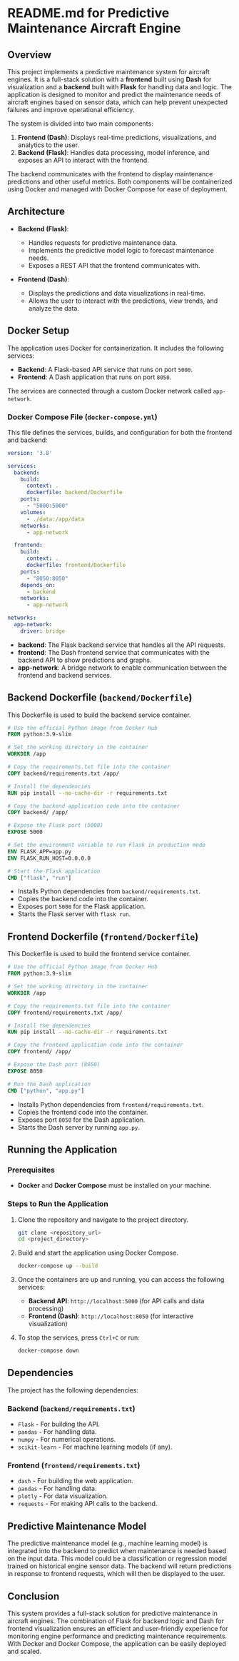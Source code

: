 # README.md for Predictive Maintenance Aircraft Engine

## Overview

This project implements a predictive maintenance system for aircraft engines. It is a full-stack solution with a **frontend** built using **Dash** for visualization and a **backend** built with **Flask** for handling data and logic. The application is designed to monitor and predict the maintenance needs of aircraft engines based on sensor data, which can help prevent unexpected failures and improve operational efficiency.

The system is divided into two main components:

1. **Frontend (Dash)**: Displays real-time predictions, visualizations, and analytics to the user.
2. **Backend (Flask)**: Handles data processing, model inference, and exposes an API to interact with the frontend.

The backend communicates with the frontend to display maintenance predictions and other useful metrics. Both components will be containerized using Docker and managed with Docker Compose for ease of deployment.

## Architecture

- **Backend (Flask)**:
  - Handles requests for predictive maintenance data.
  - Implements the predictive model logic to forecast maintenance needs.
  - Exposes a REST API that the frontend communicates with.
  
- **Frontend (Dash)**:
  - Displays the predictions and data visualizations in real-time.
  - Allows the user to interact with the predictions, view trends, and analyze the data.

## Docker Setup

The application uses Docker for containerization. It includes the following services:

- **Backend**: A Flask-based API service that runs on port `5000`.
- **Frontend**: A Dash application that runs on port `8050`.

The services are connected through a custom Docker network called `app-network`.

### Docker Compose File (`docker-compose.yml`)

This file defines the services, builds, and configuration for both the frontend and backend:

```yaml
version: '3.8'

services:
  backend:
    build:
      context: .
      dockerfile: backend/Dockerfile
    ports:
      - "5000:5000"
    volumes:
      - ./data:/app/data
    networks:
      - app-network

  frontend:
    build:
      context: .
      dockerfile: frontend/Dockerfile
    ports:
      - "8050:8050"
    depends_on:
      - backend
    networks:
      - app-network

networks:
  app-network:
    driver: bridge
```

- **backend**: The Flask backend service that handles all the API requests.
- **frontend**: The Dash frontend service that communicates with the backend API to show predictions and graphs.
- **app-network**: A bridge network to enable communication between the frontend and backend services.

## Backend Dockerfile (`backend/Dockerfile`)

This Dockerfile is used to build the backend service container.

```Dockerfile
# Use the official Python image from Docker Hub
FROM python:3.9-slim

# Set the working directory in the container
WORKDIR /app

# Copy the requirements.txt file into the container
COPY backend/requirements.txt /app/

# Install the dependencies
RUN pip install --no-cache-dir -r requirements.txt

# Copy the backend application code into the container
COPY backend/ /app/

# Expose the Flask port (5000)
EXPOSE 5000

# Set the environment variable to run Flask in production mode
ENV FLASK_APP=app.py
ENV FLASK_RUN_HOST=0.0.0.0

# Start the Flask application
CMD ["flask", "run"]
```

- Installs Python dependencies from `backend/requirements.txt`.
- Copies the backend code into the container.
- Exposes port `5000` for the Flask application.
- Starts the Flask server with `flask run`.

## Frontend Dockerfile (`frontend/Dockerfile`)

This Dockerfile is used to build the frontend service container.

```Dockerfile
# Use the official Python image from Docker Hub
FROM python:3.9-slim

# Set the working directory in the container
WORKDIR /app

# Copy the requirements.txt file into the container
COPY frontend/requirements.txt /app/

# Install the dependencies
RUN pip install --no-cache-dir -r requirements.txt

# Copy the frontend application code into the container
COPY frontend/ /app/

# Expose the Dash port (8050)
EXPOSE 8050

# Run the Dash application
CMD ["python", "app.py"]
```

- Installs Python dependencies from `frontend/requirements.txt`.
- Copies the frontend code into the container.
- Exposes port `8050` for the Dash application.
- Starts the Dash server by running `app.py`.

## Running the Application

### Prerequisites

- **Docker** and **Docker Compose** must be installed on your machine.

### Steps to Run the Application

1. Clone the repository and navigate to the project directory.
   ```bash
   git clone <repository_url>
   cd <project_directory>
   ```

2. Build and start the application using Docker Compose.
   ```bash
   docker-compose up --build
   ```

3. Once the containers are up and running, you can access the following services:
   - **Backend API**: `http://localhost:5000` (for API calls and data processing)
   - **Frontend (Dash)**: `http://localhost:8050` (for interactive visualization)

4. To stop the services, press `Ctrl+C` or run:
   ```bash
   docker-compose down
   ```

## Dependencies

The project has the following dependencies:

### Backend (`backend/requirements.txt`)

- `Flask` - For building the API.
- `pandas` - For handling data.
- `numpy` - For numerical operations.
- `scikit-learn` - For machine learning models (if any).

### Frontend (`frontend/requirements.txt`)

- `dash` - For building the web application.
- `pandas` - For handling data.
- `plotly` - For data visualization.
- `requests` - For making API calls to the backend.

## Predictive Maintenance Model

The predictive maintenance model (e.g., machine learning model) is integrated into the backend to predict when maintenance is needed based on the input data. This model could be a classification or regression model trained on historical engine sensor data. The backend will return predictions in response to frontend requests, which will then be displayed to the user.

## Conclusion

This system provides a full-stack solution for predictive maintenance in aircraft engines. The combination of Flask for backend logic and Dash for frontend visualization ensures an efficient and user-friendly experience for monitoring engine performance and predicting maintenance requirements. With Docker and Docker Compose, the application can be easily deployed and scaled.
